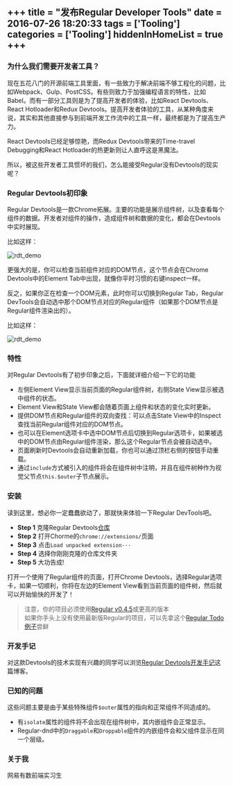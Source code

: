 +++
title = "发布Regular Developer Tools"
date = 2016-07-26 18:20:33
tags = ['Tooling']
categories = ['Tooling']
hiddenInHomeList = true
+++
---

### 为什么我们需要开发者工具？

现在五花八门的开源前端工具里面，有一些致力于解决前端不够工程化的问题，比如Webpack、Gulp、PostCSS。有些则致力于加强编程语言的特性，比如Babel。而有一部分工具则是为了提高开发者的体验，比如React Devtools、React Hotloader和Redux Devtools。提高开发者体验的工具，从某种角度来说，其实和其他直接参与到前端开发工作流中的工具一样，最终都是为了提高生产力。

React Devtools已经足够惊艳，而Redux Devtools带来的Time-travel Debugging和React Hotloader的热更新则让人直呼这是黑魔法。

所以，被这些开发者工具惯坏的我们，怎么能接受Regular没有Devtools的现实呢？

<!--more -->
### Regular Devtools初印象

Regular Devtools是一款Chrome拓展。主要的功能是展示组件树，以及查看每个组件的数据。开发者对组件的操作，造成组件树和数据的变化，都会在Devtools中实时展现。

比如这样：

![rdt_demo](http://7oxh2b.com1.z0.glb.clouddn.com/rdt_demo_ss.gif)

更强大的是，你可以检查当前组件对应的DOM节点，这个节点会在Chrome Devtools中的Element Tab中出现，就像你平时习惯的右键inspect一样。

反之，如果你正在检查一个DOM元素，此时你可以切换到Regular Tab，Regular DevTools会自动选中那个DOM节点对应的Regular组件（如果那个DOM节点是Regular组件渲染出的）。

比如这样：

![rdt_demo](http://7oxh2b.com1.z0.glb.clouddn.com/rdt_demo_dom_ss.gif)

### 特性

对Regular Devtools有了初步印象之后，下面就详细介绍一下它的功能

+ 左侧Element View显示当前页面的Regular组件树，右侧State View显示被选中组件的状态。
+ Element View和State View都会随着页面上组件和状态的变化实时更新。
+ 提供DOM节点和Regular组件的双向查找：可以点击State View中的Inspect查找当前Regular组件对应的DOM节点。
+ 也可以在Element选项卡中选中DOM节点后切换到Regular选项卡，如果被选中的DOM节点由Regular组件渲染，那么这个Regular节点会被自动选中。
+ 页面刷新时Devtools会自动重新加载，你也可以通过顶栏右侧的按钮手动重载。
+ 通过`include`方式被引入的组件将会在组件树中注明，并且在组件树种作为视觉父节点`this.$outer`子节点展示。

### 安装

读到这里，想必你一定蠢蠢欲动了，那就快来体验一下Regular DevTools吧。

+ **Step 1** 克隆Regular Devtools[仓库](https://regularjs.github.io/regular-devtools/)
+ **Step 2** 打开Chorme的`chrome://extensions/`页面
+ **Step 3** 点击`Load unpacked extension···`
+ **Step 4** 选择你刚刚克隆的仓库文件夹
+ **Step 5** 大功告成!

打开一个使用了Regular组件的页面，打开Chrome Devtools，选择Regular选项卡，如果一切顺利，你将在左边的Element View看到当前页面的组件树，然后就可以开始愉快的开发了！

>注意，你的项目必须使用[Regular v0.4.5](https://regularjs.github.io/)或更高的版本   
>如果你手头上没有使用最新版Regular的项目，可以先拿这个[Regular Todo例子](https://regularjs.github.io/regular-devtools/)尝鲜


### 开发手记

对这款Devtools的技术实现有兴趣的同学可以浏览[Regular Devtools开发手记](http://zxc0328.github.io/2016/07/28/regular-devtools-thought/)这篇博客。

### 已知的问题

这些问题主要是由于某些特殊组件`$outer`属性的指向和正常组件不同造成的。

+ 有`isolate`属性的组件将不会出现在组件树中，其内嵌组件会正常显示。
+ Regular-dnd中的`Draggable`和`Droppable`组件的内嵌组件会和父组件显示在同一个层级。

### 关于我

网易有数前端实习生